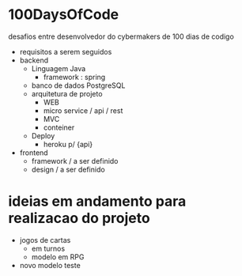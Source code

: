 # 100DaysOfCode
desafios entre desenvolvedor do cybermakers de 100 dias de codigo
- requisitos a serem seguidos
- backend
    - Linguagem Java 
        - framework : spring
    - banco de dados PostgreSQL
    - arquitetura de projeto 
        - WEB
        - micro service / api / rest
        - MVC
        - conteiner
    - Deploy
        - heroku p/ {api}
- frontend
    - framework / a ser definido
    - design / a ser definido

# ideias em andamento para realizacao do projeto 
- jogos de cartas
    - em turnos
    - modelo em RPG
- novo modelo teste